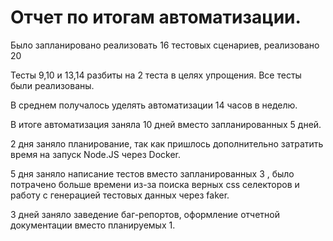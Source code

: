 # Отчет по итогам автоматизации.

Было запланировано реализовать 16 тестовых сценариев, реализовано 20

Тесты 9,10 и 13,14 разбиты на 2 теста в целях упрощения. Все тесты были реализованы.

В среднем получалось уделять автоматизации 14 часов в неделю.

В итоге автоматизация заняла 10 дней вместо запланированных 5 дней.

2 дня заняло планирование, так как пришлось дополнительно затратить время на
запуск Node.JS через Docker.

5 дня заняло написание тестов вместо запланированных 3 , было потрачено больше
времени из-за поиска верных css селекторов и работу с генерацией тестовых данных
через faker.

 3 дней заняло заведение баг-репортов, оформление отчетной документации вместо
планируемых 1.
